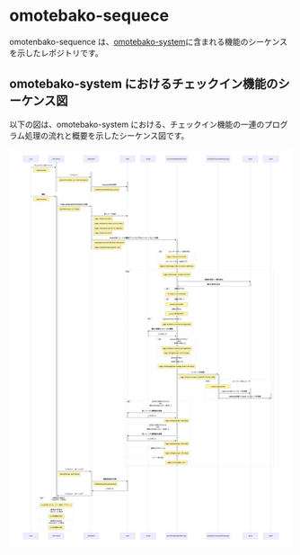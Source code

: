 # omotebako-sequece  

omotenbako-sequence は、[omotebako-system](https://github.com/latonaio/omotebako-system)に含まれる機能のシーケンスを示したレポジトリです。  

## omotebako-system におけるチェックイン機能のシーケンス図  

以下の図は、omotebako-system における、チェックイン機能の一連のプログラム処理の流れと概要を示したシーケンス図です。  

![sequence_omotebako](docs/sequence.png)  

